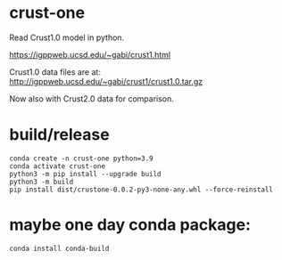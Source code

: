 # crust-one
Read Crust1.0 model in python.

https://igppweb.ucsd.edu/~gabi/crust1.html

Crust1.0 data files are at:
http://igppweb.ucsd.edu/~gabi/crust1/crust1.0.tar.gz

Now also with Crust2.0 data for comparison.


# build/release
```
conda create -n crust-one python=3.9
conda activate crust-one
python3 -m pip install --upgrade build
python3 -m build
pip install dist/crustone-0.0.2-py3-none-any.whl --force-reinstall
```

# maybe one day conda package:
```
conda install conda-build
```
